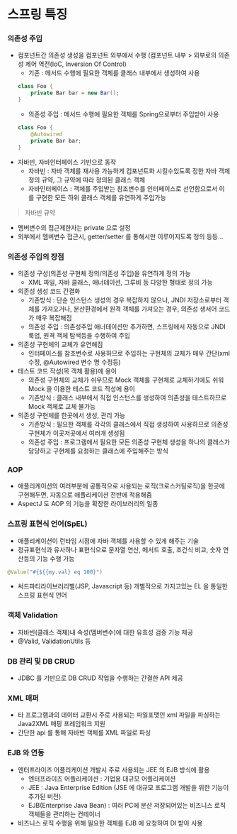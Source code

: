 # 스프링 특징
### 의존성 주입
* 컴포넌트간 의존성 생성을 컴포넌트 외부에서 수행 (컴포넌트 내부 > 외부로의 의존성 제어 역전(IoC, Inversion Of Control)
   * 기존 : 메서드 수행에 필요한 객체를 클래스 내부에서 생성하여 사용
	```java
	class Foo {
		private Bar bar = new Bar();
	}
	```
	* 의존성 주입 : 메서드 수행에 필요한 객체를 Spring으로부터 주입받아 사용
	```java
	class Foo {
		@Autowired
		private Bar bar;
	}
	```
* 자바빈, 자바인터페이스 기반으로 동작
   * 자바빈 : 자바 객체를 재사용 가능하게 컴포넌트화 시킬수있도록 정한 자바 객체 정의 규약, 그 규약에 따라 정의된 클래스 객체
   * 자바인터페이스 : 객체를 주입받는 참조변수를 인터페이스로 선언함으로서 이를 구현한 모든 하위 클래스 객체를 유연하게 주입가능

> 자바빈 규약
* 멤버변수의 접근제한자는 private 으로 설정
* 외부에서 멤버변수 접근시, getter/setter 를 통해서만 이루어지도록 정의
등등...

### 의존성 주입의 장점
* 의존성 구성(의존성 구현체 정의/의존성 주입)을 유연하게 정의 가능
   * XML 파일, 자바 클래스, 애너테이션, 그루비 등 다양한 형태로 정의 가능
* 의존성 생성 코드 간결화
   * 기존방식 : 단순 인스턴스 생성의 경우 복잡하지 않으나, JNDI 저장소로부터 객체를 가져오거나, 분산환경에서 원격 객체를 가져오는 경우, 의존성 생서어 코드가 매우 복잡해짐
   * 의존성 주입 : 의존성주입 애너테이션만 추가하면, 스프링에서 자동으로 JNDI 룩업, 원격 객체 탐색등을 수행하여 주입
* 의존성 구현체의 교체가 유연해짐
   * 인터페이스를 참조변수로 사용하므로 주입하는 구현체의 교체가 매우 간단(xml 수정, @Autowired 변수 명 수정등)
* 테스트 코드 작성(목 객체 활용)에 용이
   * 의존성 구현체의 교체가 쉬우므로  Mock 객체를 구현체로 교체하기에도 쉬워 Mock 을 이용한 테스트 코드 작성에 용이
   * 기존방식 : 클래스 내부에서 직접 인스턴스를 생성하여 의존성을 테스트하므로 Mock 객체로 교체 불가능
* 의존성 구현체를 한곳에서 생성, 관리 가능
   * 기존방식 : 필요한 객체를 각각의 클래스에서 직접 생성하여 사용하므로 의존성 구현체가 이곳저곳에서 여러개 생성됨
   * 의존성 주입 : 프로그램에서 필요한 모든 의존성 구현체 생성을 하나의 클래스가 담당하고 구현체를 요청하는 클래스에 주입해주는 방식
   
### AOP
* 애플리케이션의 여러부분에 공통적으로 사용되는 로직(크로스커팅로직)을 한곳에 구현해두면, 자동으로 애플리케이션 전반에 적용해줌
* AspectJ 도 AOP 의 기능을 확장한 라이브러리의 일종

### 스프링 표현식 언어(SpEL)
* 애플리케이션이 런타임 시점에 자바 객체를 사용할 수 있게 해주는 기술
* 정규표현식과 유사하나 표현식으로 문자열 연산, 메서드 호출, 조건식 비교, 숫자 연산등의 기능 수행 가능
```java
@Value("#{${{my.val} eq 100}")
``` 
* 써드파티라이브러리별(JSP, Javascript 등)  개별적으로 가지고있는 EL 을 통일한 스프링 표현식 언어

### 객체 Validation
* 자바빈(클래스 객체)내 속성(멤버변수)에 대한 유효성 검증 기능 제공
* @Valid, ValidationUtils 등

### DB 관리 및 DB CRUD
* JDBC 를 기반으로 DB CRUD 작업을 수행하는 간결한 API 제공

###  XML 매퍼
* 타 프로그램과의 데이터 교환시 주로 사용되는 파일포맷인 xml 파일을 파싱하는 Java2XML 매핑 프레임워크 지원
* 간단한 api 를 통해 자바빈 객체를 XML 파일로 파싱

### EJB 와 연동
* 엔터프라이즈 어플리케이션 개발시 주로 사용되는 JEE 의 EJB 방식에 활용
   * 엔터프라이즈 어플리케이션 : 기업용 대규모 어플리케이션
   * JEE : Java Enterprise Edition (JSE 에 대규모 프로그램 개발을 위한 기능이 추가된 버전)
   * EJB(Enterprise Java Bean) : 여러 PC에 분산 저장되어있는 비즈니스 로직 객체들을 관리하는 컨테이너
* 비즈니스 로직 수행을 위해 필요한 객체를 EJB 에 요청하여 DI 받아 사용